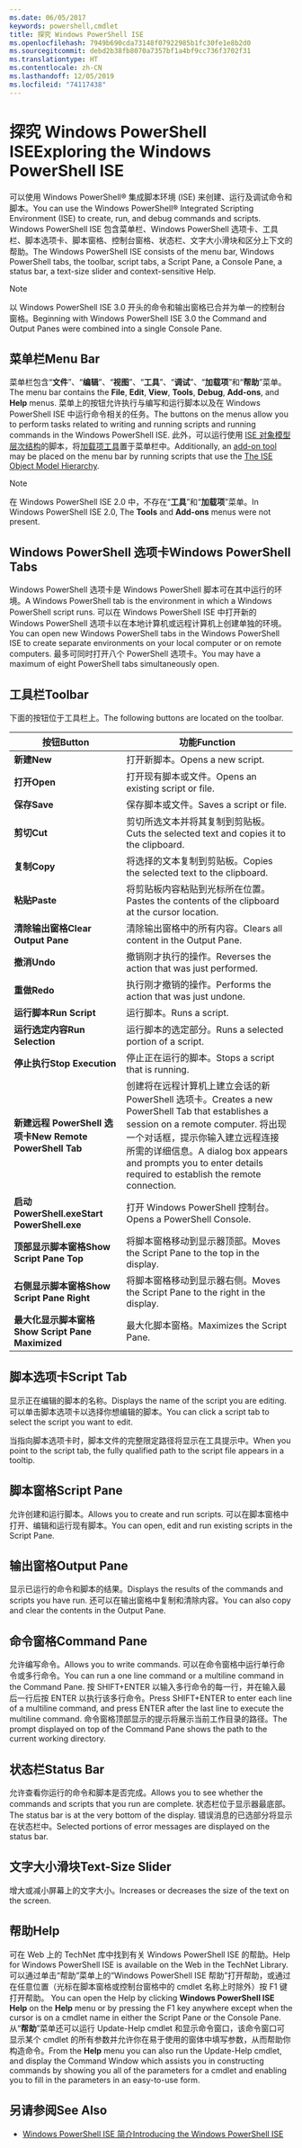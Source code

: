```yaml
---
ms.date: 06/05/2017
keywords: powershell,cmdlet
title: 探究 Windows PowerShell ISE
ms.openlocfilehash: 7949b690cda73148f07922985b1fc30fe1e8b2d0
ms.sourcegitcommit: debd2b38fb8070a7357bf1a4bf9cc736f3702f31
ms.translationtype: HT
ms.contentlocale: zh-CN
ms.lasthandoff: 12/05/2019
ms.locfileid: "74117438"
---
```

# <a name="exploring-the-windows-powershell-ise"></a><span data-ttu-id="2643d-103">探究 Windows PowerShell ISE</span><span class="sxs-lookup"><span data-stu-id="2643d-103">Exploring the Windows PowerShell ISE</span></span>

<span data-ttu-id="2643d-104">可以使用 Windows PowerShell® 集成脚本环境 (ISE) 来创建、运行及调试命令和脚本。</span><span class="sxs-lookup"><span data-stu-id="2643d-104">You can use the Windows PowerShell® Integrated Scripting Environment (ISE) to create, run, and debug commands and scripts.</span></span> <span data-ttu-id="2643d-105">Windows PowerShell ISE 包含菜单栏、Windows PowerShell 选项卡、工具栏、脚本选项卡、脚本窗格、控制台窗格、状态栏、文字大小滑块和区分上下文的帮助。</span><span class="sxs-lookup"><span data-stu-id="2643d-105">The Windows PowerShell ISE consists of the menu bar, Windows PowerShell tabs, the toolbar, script tabs, a Script Pane, a Console Pane, a status bar, a text-size slider and context-sensitive Help.</span></span>

> [!NOTE]
> <span data-ttu-id="2643d-106">以 Windows PowerShell ISE 3.0 开头的命令和输出窗格已合并为单一的控制台窗格。</span><span class="sxs-lookup"><span data-stu-id="2643d-106">Beginning with Windows PowerShell ISE 3.0 the Command and Output Panes were combined into a single Console Pane.</span></span>

## <a name="menu-bar"></a><span data-ttu-id="2643d-107">菜单栏</span><span class="sxs-lookup"><span data-stu-id="2643d-107">Menu Bar</span></span>

<span data-ttu-id="2643d-108">菜单栏包含“**文件**”、“**编辑**”、“**视图**”、“**工具**”、“**调试**”、“**加载项**”和“**帮助**”菜单。</span><span class="sxs-lookup"><span data-stu-id="2643d-108">The menu bar contains the **File**, **Edit**, **View**, **Tools**, **Debug**, **Add-ons**, and **Help** menus.</span></span> <span data-ttu-id="2643d-109">菜单上的按钮允许执行与编写和运行脚本以及在 Windows PowerShell ISE 中运行命令相关的任务。</span><span class="sxs-lookup"><span data-stu-id="2643d-109">The buttons on the menus allow you to perform tasks related to writing and running scripts and running commands in the Windows PowerShell ISE.</span></span> <span data-ttu-id="2643d-110">此外，可以运行使用 [ISE 对象模型层次结构](object-model/The-ISE-Object-Model-Hierarchy.md)的脚本，将[加载项工具](object-model/The-ISEAddOnTool-Object.md)置于菜单栏中。</span><span class="sxs-lookup"><span data-stu-id="2643d-110">Additionally, an [add-on tool](object-model/The-ISEAddOnTool-Object.md) may be placed on the menu bar by running scripts that use the [The ISE Object Model Hierarchy](object-model/The-ISE-Object-Model-Hierarchy.md).</span></span>

> [!NOTE]
> <span data-ttu-id="2643d-111">在 Windows PowerShell ISE 2.0 中，不存在“**工具**”和“**加载项**”菜单。</span><span class="sxs-lookup"><span data-stu-id="2643d-111">In Windows PowerShell ISE 2.0, The **Tools** and **Add-ons** menus were not present.</span></span>

## <a name="windows-powershell-tabs"></a><span data-ttu-id="2643d-112">Windows PowerShell 选项卡</span><span class="sxs-lookup"><span data-stu-id="2643d-112">Windows PowerShell Tabs</span></span>

<span data-ttu-id="2643d-113">Windows PowerShell 选项卡是 Windows PowerShell 脚本可在其中运行的环境。</span><span class="sxs-lookup"><span data-stu-id="2643d-113">A Windows PowerShell tab is the environment in which a Windows PowerShell script runs.</span></span> <span data-ttu-id="2643d-114">可以在 Windows PowerShell ISE 中打开新的 Windows PowerShell 选项卡以在本地计算机或远程计算机上创建单独的环境。</span><span class="sxs-lookup"><span data-stu-id="2643d-114">You can open new Windows PowerShell tabs in the Windows PowerShell ISE to create separate environments on your local computer or on remote computers.</span></span> <span data-ttu-id="2643d-115">最多可同时打开八个 PowerShell 选项卡。</span><span class="sxs-lookup"><span data-stu-id="2643d-115">You may have a maximum of eight PowerShell tabs simultaneously open.</span></span>

## <a name="toolbar"></a><span data-ttu-id="2643d-116">工具栏</span><span class="sxs-lookup"><span data-stu-id="2643d-116">Toolbar</span></span>

<span data-ttu-id="2643d-117">下面的按钮位于工具栏上。</span><span class="sxs-lookup"><span data-stu-id="2643d-117">The following buttons are located on the toolbar.</span></span>

|<span data-ttu-id="2643d-118">按钮</span><span class="sxs-lookup"><span data-stu-id="2643d-118">Button</span></span>|<span data-ttu-id="2643d-119">功能</span><span class="sxs-lookup"><span data-stu-id="2643d-119">Function</span></span>|
|----------|------------|
|<span data-ttu-id="2643d-120">**新建**</span><span class="sxs-lookup"><span data-stu-id="2643d-120">**New**</span></span>|<span data-ttu-id="2643d-121">打开新脚本。</span><span class="sxs-lookup"><span data-stu-id="2643d-121">Opens a new script.</span></span>|
|<span data-ttu-id="2643d-122">**打开**</span><span class="sxs-lookup"><span data-stu-id="2643d-122">**Open**</span></span>|<span data-ttu-id="2643d-123">打开现有脚本或文件。</span><span class="sxs-lookup"><span data-stu-id="2643d-123">Opens an existing script or file.</span></span>|
|<span data-ttu-id="2643d-124">**保存**</span><span class="sxs-lookup"><span data-stu-id="2643d-124">**Save**</span></span>|<span data-ttu-id="2643d-125">保存脚本或文件。</span><span class="sxs-lookup"><span data-stu-id="2643d-125">Saves a script or file.</span></span>|
|<span data-ttu-id="2643d-126">**剪切**</span><span class="sxs-lookup"><span data-stu-id="2643d-126">**Cut**</span></span>|<span data-ttu-id="2643d-127">剪切所选文本并将其复制到剪贴板。</span><span class="sxs-lookup"><span data-stu-id="2643d-127">Cuts the selected text and copies it to the clipboard.</span></span>|
|<span data-ttu-id="2643d-128">**复制**</span><span class="sxs-lookup"><span data-stu-id="2643d-128">**Copy**</span></span>|<span data-ttu-id="2643d-129">将选择的文本复制到剪贴板。</span><span class="sxs-lookup"><span data-stu-id="2643d-129">Copies the selected text to the clipboard.</span></span>|
|<span data-ttu-id="2643d-130">**粘贴**</span><span class="sxs-lookup"><span data-stu-id="2643d-130">**Paste**</span></span>|<span data-ttu-id="2643d-131">将剪贴板内容粘贴到光标所在位置。</span><span class="sxs-lookup"><span data-stu-id="2643d-131">Pastes the contents of the clipboard at the cursor location.</span></span>|
|<span data-ttu-id="2643d-132">**清除输出窗格**</span><span class="sxs-lookup"><span data-stu-id="2643d-132">**Clear Output Pane**</span></span>|<span data-ttu-id="2643d-133">清除输出窗格中的所有内容。</span><span class="sxs-lookup"><span data-stu-id="2643d-133">Clears all content in the Output Pane.</span></span>|
|<span data-ttu-id="2643d-134">**撤消**</span><span class="sxs-lookup"><span data-stu-id="2643d-134">**Undo**</span></span>|<span data-ttu-id="2643d-135">撤销刚才执行的操作。</span><span class="sxs-lookup"><span data-stu-id="2643d-135">Reverses the action that was just performed.</span></span>|
|<span data-ttu-id="2643d-136">**重做**</span><span class="sxs-lookup"><span data-stu-id="2643d-136">**Redo**</span></span>|<span data-ttu-id="2643d-137">执行刚才撤销的操作。</span><span class="sxs-lookup"><span data-stu-id="2643d-137">Performs the action that was just undone.</span></span>|
|<span data-ttu-id="2643d-138">**运行脚本**</span><span class="sxs-lookup"><span data-stu-id="2643d-138">**Run Script**</span></span>|<span data-ttu-id="2643d-139">运行脚本。</span><span class="sxs-lookup"><span data-stu-id="2643d-139">Runs a script.</span></span>|
|<span data-ttu-id="2643d-140">**运行选定内容**</span><span class="sxs-lookup"><span data-stu-id="2643d-140">**Run Selection**</span></span>|<span data-ttu-id="2643d-141">运行脚本的选定部分。</span><span class="sxs-lookup"><span data-stu-id="2643d-141">Runs a selected portion of a script.</span></span>|
|<span data-ttu-id="2643d-142">**停止执行**</span><span class="sxs-lookup"><span data-stu-id="2643d-142">**Stop Execution**</span></span>|<span data-ttu-id="2643d-143">停止正在运行的脚本。</span><span class="sxs-lookup"><span data-stu-id="2643d-143">Stops a script that is running.</span></span>|
|<span data-ttu-id="2643d-144">**新建远程 PowerShell 选项卡**</span><span class="sxs-lookup"><span data-stu-id="2643d-144">**New Remote PowerShell Tab**</span></span>|<span data-ttu-id="2643d-145">创建将在远程计算机上建立会话的新 PowerShell 选项卡。</span><span class="sxs-lookup"><span data-stu-id="2643d-145">Creates a new PowerShell Tab that establishes a session on a remote computer.</span></span> <span data-ttu-id="2643d-146">将出现一个对话框，提示你输入建立远程连接所需的详细信息。</span><span class="sxs-lookup"><span data-stu-id="2643d-146">A dialog box appears and prompts you to enter details required to establish the remote connection.</span></span>|
|<span data-ttu-id="2643d-147">**启动 PowerShell.exe**</span><span class="sxs-lookup"><span data-stu-id="2643d-147">**Start PowerShell.exe**</span></span>|<span data-ttu-id="2643d-148">打开 Windows PowerShell 控制台。</span><span class="sxs-lookup"><span data-stu-id="2643d-148">Opens a PowerShell Console.</span></span>|
|<span data-ttu-id="2643d-149">**顶部显示脚本窗格**</span><span class="sxs-lookup"><span data-stu-id="2643d-149">**Show Script Pane Top**</span></span>|<span data-ttu-id="2643d-150">将脚本窗格移动到显示器顶部。</span><span class="sxs-lookup"><span data-stu-id="2643d-150">Moves the Script Pane to the top in the display.</span></span>|
|<span data-ttu-id="2643d-151">**右侧显示脚本窗格**</span><span class="sxs-lookup"><span data-stu-id="2643d-151">**Show Script Pane Right**</span></span>|<span data-ttu-id="2643d-152">将脚本窗格移动到显示器右侧。</span><span class="sxs-lookup"><span data-stu-id="2643d-152">Moves the Script Pane to the right in the display.</span></span>|
|<span data-ttu-id="2643d-153">**最大化显示脚本窗格**</span><span class="sxs-lookup"><span data-stu-id="2643d-153">**Show Script Pane Maximized**</span></span>|<span data-ttu-id="2643d-154">最大化脚本窗格。</span><span class="sxs-lookup"><span data-stu-id="2643d-154">Maximizes the Script Pane.</span></span>|

## <a name="script-tab"></a><span data-ttu-id="2643d-155">脚本选项卡</span><span class="sxs-lookup"><span data-stu-id="2643d-155">Script Tab</span></span>

<span data-ttu-id="2643d-156">显示正在编辑的脚本的名称。</span><span class="sxs-lookup"><span data-stu-id="2643d-156">Displays the name of the script you are editing.</span></span> <span data-ttu-id="2643d-157">可以单击脚本选项卡以选择你想编辑的脚本。</span><span class="sxs-lookup"><span data-stu-id="2643d-157">You can click a script tab to select the script you want to edit.</span></span>

<span data-ttu-id="2643d-158">当指向脚本选项卡时，脚本文件的完整限定路径将显示在工具提示中。</span><span class="sxs-lookup"><span data-stu-id="2643d-158">When you point to the script tab, the fully qualified path to the script file appears in a tooltip.</span></span>

## <a name="script-pane"></a><span data-ttu-id="2643d-159">脚本窗格</span><span class="sxs-lookup"><span data-stu-id="2643d-159">Script Pane</span></span>

<span data-ttu-id="2643d-160">允许创建和运行脚本。</span><span class="sxs-lookup"><span data-stu-id="2643d-160">Allows you to create and run scripts.</span></span> <span data-ttu-id="2643d-161">可以在脚本窗格中打开、编辑和运行现有脚本。</span><span class="sxs-lookup"><span data-stu-id="2643d-161">You can open, edit and run existing scripts in the Script Pane.</span></span>

## <a name="output-pane"></a><span data-ttu-id="2643d-162">输出窗格</span><span class="sxs-lookup"><span data-stu-id="2643d-162">Output Pane</span></span>

<span data-ttu-id="2643d-163">显示已运行的命令和脚本的结果。</span><span class="sxs-lookup"><span data-stu-id="2643d-163">Displays the results of the commands and scripts you have run.</span></span> <span data-ttu-id="2643d-164">还可以在输出窗格中复制和清除内容。</span><span class="sxs-lookup"><span data-stu-id="2643d-164">You can also copy and clear the contents in the Output Pane.</span></span>

## <a name="command-pane"></a><span data-ttu-id="2643d-165">命令窗格</span><span class="sxs-lookup"><span data-stu-id="2643d-165">Command Pane</span></span>

<span data-ttu-id="2643d-166">允许编写命令。</span><span class="sxs-lookup"><span data-stu-id="2643d-166">Allows you to write commands.</span></span> <span data-ttu-id="2643d-167">可以在命令窗格中运行单行命令或多行命令。</span><span class="sxs-lookup"><span data-stu-id="2643d-167">You can run a one line command or a multiline command in the Command Pane.</span></span> <span data-ttu-id="2643d-168">按 SHIFT+ENTER 以输入多行命令的每一行，并在输入最后一行后按 ENTER 以执行该多行命令。</span><span class="sxs-lookup"><span data-stu-id="2643d-168">Press SHIFT+ENTER to enter each line of a multiline command, and press ENTER after the last line to execute the multiline command.</span></span> <span data-ttu-id="2643d-169">命令窗格顶部显示的提示将展示当前工作目录的路径。</span><span class="sxs-lookup"><span data-stu-id="2643d-169">The prompt displayed on top of the Command Pane shows the path to the current working directory.</span></span>

## <a name="status-bar"></a><span data-ttu-id="2643d-170">状态栏</span><span class="sxs-lookup"><span data-stu-id="2643d-170">Status Bar</span></span>

<span data-ttu-id="2643d-171">允许查看你运行的命令和脚本是否完成。</span><span class="sxs-lookup"><span data-stu-id="2643d-171">Allows you to see whether the commands and scripts that you run are complete.</span></span> <span data-ttu-id="2643d-172">状态栏位于显示器最底部。</span><span class="sxs-lookup"><span data-stu-id="2643d-172">The status bar is at the very bottom of the display.</span></span> <span data-ttu-id="2643d-173">错误消息的已选部分将显示在状态栏中。</span><span class="sxs-lookup"><span data-stu-id="2643d-173">Selected portions of error messages are displayed on the status bar.</span></span>

## <a name="text-size-slider"></a><span data-ttu-id="2643d-174">文字大小滑块</span><span class="sxs-lookup"><span data-stu-id="2643d-174">Text-Size Slider</span></span>

<span data-ttu-id="2643d-175">增大或减小屏幕上的文字大小。</span><span class="sxs-lookup"><span data-stu-id="2643d-175">Increases or decreases the size of the text on the screen.</span></span>

## <a name="help"></a><span data-ttu-id="2643d-176">帮助</span><span class="sxs-lookup"><span data-stu-id="2643d-176">Help</span></span>

<span data-ttu-id="2643d-177">可在 Web 上的 TechNet 库中找到有关 Windows PowerShell ISE 的帮助。</span><span class="sxs-lookup"><span data-stu-id="2643d-177">Help for Windows PowerShell ISE is available on the Web in the TechNet Library.</span></span> <span data-ttu-id="2643d-178">可以通过单击“帮助”菜单上的“Windows PowerShell ISE 帮助”打开帮助，或通过在任意位置（光标在脚本窗格或控制台窗格中的 cmdlet 名称上时除外）按 F1 键打开帮助。  </span><span class="sxs-lookup"><span data-stu-id="2643d-178">You can open the Help by clicking **Windows PowerShell ISE Help** on the **Help** menu or by pressing the F1 key anywhere except when the cursor is on a cmdlet name in either the Script Pane or the Console Pane.</span></span> <span data-ttu-id="2643d-179">从“**帮助**”菜单还可以运行 Update-Help cmdlet 和显示命令窗口，该命令窗口可显示某个 cmdlet 的所有参数并允许你在易于使用的窗体中填写参数，从而帮助你构造命令。</span><span class="sxs-lookup"><span data-stu-id="2643d-179">From the **Help** menu you can also run the Update-Help cmdlet, and display the Command Window which assists you in constructing commands by showing you all of the parameters for a cmdlet and enabling you to fill in the parameters in an easy-to-use form.</span></span>

## <a name="see-also"></a><span data-ttu-id="2643d-180">另请参阅</span><span class="sxs-lookup"><span data-stu-id="2643d-180">See Also</span></span>

- [<span data-ttu-id="2643d-181">Windows PowerShell ISE 简介</span><span class="sxs-lookup"><span data-stu-id="2643d-181">Introducing the Windows PowerShell ISE</span></span>](Introducing-the-Windows-PowerShell-ISE.md)
